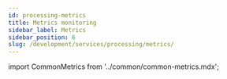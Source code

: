 ```yaml
---
id: processing-metrics
title: Metrics monitoring
sidebar_label: Metrics
sidebar_position: 6
slug: /development/services/processing/metrics/
---
```

import CommonMetrics from '../common/common-metrics.mdx';

<CommonMetrics />






